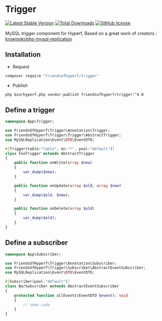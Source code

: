 # Trigger

[![Latest Stable Version](https://poser.pugx.org/friendsofhyperf/trigger/version.png)](https://packagist.org/packages/friendsofhyperf/trigger)
[![Total Downloads](https://poser.pugx.org/friendsofhyperf/trigger/d/total.png)](https://packagist.org/packages/friendsofhyperf/trigger)
[![GitHub license](https://img.shields.io/github/license/friendsofhyperf/trigger)](https://github.com/friendsofhyperf/trigger)

MySQL trigger component for Hyperf, Based on a great work of creators：[krowinski/php-mysql-replication](https://github.com/krowinski/php-mysql-replication)

## Installation

- Request

```bash
composer require "friendsofhyperf/trigger"
```

- Publish

```bash
php bin/hyperf.php vendor:publish friendsofhyperf/trigger:^4.0
```

## Define a trigger

```php
namespace App\Trigger;

use FriendsOfHyperf\Trigger\Annotation\Trigger;
use FriendsOfHyperf\Trigger\Trigger\AbstractTrigger;
use MySQLReplication\Event\DTO\EventDTO;

#[Trigger(table:"table", on:"*", pool:"default")]
class FooTrigger extends AbstractTrigger
{
    public function onWrite(array $new)
    {
        var_dump($new);
    }

    public function onUpdate(array $old, array $new)
    {
        var_dump($old, $new);
    }

    public function onDelete(array $old)
    {
        var_dump($old);
    }
}
```

## Define a subscriber

```php
namespace App\Subscriber;

use FriendsOfHyperf\Trigger\Annotation\Subscriber;
use FriendsOfHyperf\Trigger\Subscriber\AbstractEventSubscriber;
use MySQLReplication\Event\DTO\EventDTO;

#[Subscriber(pool:"default")]
class BarSubscriber extends AbstractEventSubscriber
{
    protected function allEvents(EventDTO $event): void
    {
        // some code
    }
}
```

